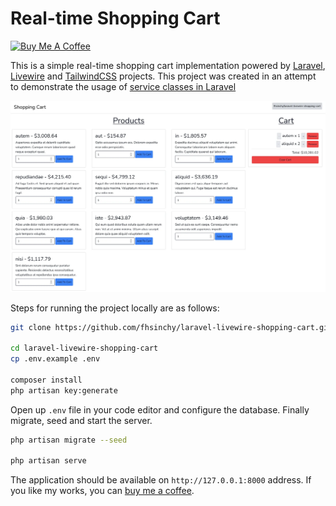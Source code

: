 # Real-time Shopping Cart

<a href="https://www.buymeacoffee.com/fhsinchy" target="_blank"><img src="https://cdn.buymeacoffee.com/buttons/default-orange.png" alt="Buy Me A Coffee" height="50" width="auto"></a>

This is a simple real-time shopping cart implementation powered by [Laravel](https://laravel.com/), [Livewire](https://laravel-livewire.com/) and [TailwindCSS](https://tailwindcss.com/) projects. This project was created in an attempt to demonstrate the usage of [service classes in Laravel](https://farhan.info//laravel-service-classes-explained/)

![Shopping Cart](./shopping-cart.webp)

Steps for running the project locally are as follows:

```sh
git clone https://github.com/fhsinchy/laravel-livewire-shopping-cart.git

cd laravel-livewire-shopping-cart
cp .env.example .env

composer install
php artisan key:generate
```

Open up `.env` file in your code editor and configure the database. Finally migrate, seed and start the server.

```sh
php artisan migrate --seed

php artisan serve
```

The application should be available on `http://127.0.0.1:8000` address. If you like my works, you can [buy me a coffee](https://buymeacoffee.com/fhsinchy/).
